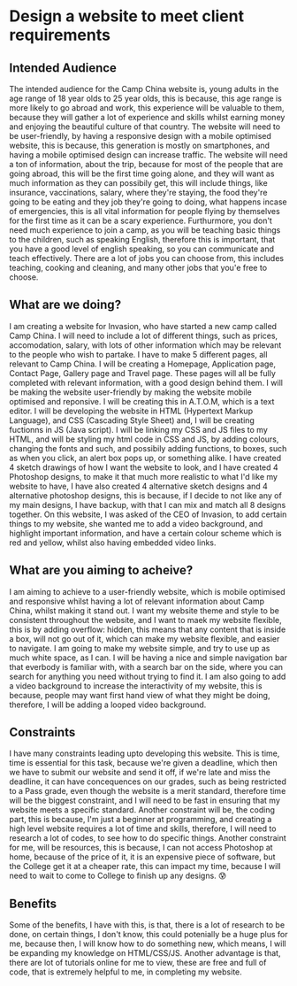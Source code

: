 # Design a website to meet client requirements


## Intended Audience

The intended audience for the Camp China website is, young adults in the age range of 18 year olds to 25 year olds, this is because, this age range is more likely to go abroad and work, this experience will be valuable to them, because they will gather a lot of experience and skills whilst earning money and enjoying the beautiful culture of that country. The website will need to be user-friendly, by having a responsive design with a mobile optimised website, this is because, this generation is mostly on smartphones, and having a mobile optimised design can increase traffic. The website will need a ton of information, about the trip, because for most of the people that are going abroad, this will be the first time going alone, and they will want as much information as they can possibily get, this will include things, like insurance, vaccinations, salary, where they're staying, the food they're going to be eating and they job they're going to doing, what happens incase of emergencies, this is all vital information for people flying by themselves for the first time as it can be a scary experience. Furthurmore, you don't need much experience to join a camp, as you will be teaching basic things to the children, such as speaking English, therefore this is important, that you have a good level of english speaking, so you can communicate and teach effectively. There are a lot of jobs you can choose from, this includes teaching, cooking and cleaning, and many other jobs that you'e free to choose. 

## What are we doing?

I am creating a website for Invasion, who have started a new camp called Camp China. I will need to include a lot of different things, such as prices, accomodation, salary, with lots of other information which may be relevant to the people who wish to partake. I have to make 5 different pages, all relevant to Camp China. I will be creating a Homepage, Application page, Contact Page, Gallery page and Travel page. These pages will all be fully completed with relevant information, with a good design behind them. I will be making the website user-friendly by making the website mobile optimised and reponsive. I will be creating this in A.T.O.M, which is a text editor. I will be developing the website in HTML (Hypertext Markup Language), and CSS (Cascading Style Sheet) and, I will be creating fuctionns in JS (Java script). I will be linking my CSS and JS files to my HTML, and will be styling my html code in CSS and JS, by adding colours, changing the fonts and such, and possibily adding functions, to boxes, such as when you click, an alert box pops up, or something alike. I have created 4 sketch drawings of how I want the website to look, and I have created 4 Photoshop designs, to make it that much more realistic to what I'd like my website to have, I have also created 4 alternative sketch designs and 4 alternative photoshop designs, this is because, if I decide to not like any of my main designs, I have backup, with that I can mix and match all 8 designs together. On this website, I was asked of the CEO of Invasion, to add certain things to my website, she wanted me to add a video background, and highlight important information, and have a certain colour scheme which is red and yellow, whilst also having embedded video links.

## What are you aiming to acheive?

I am aiming to achieve to a user-friendly website, which is mobile optimised and responsive whilst having a lot of relevant information about Camp China, whilst making it stand out. I want my website theme and style to be consistent throughout the website, and I want to maek my website flexible, this is by adding overflow: hidden, this means that any content that is inside a box, will not go out of it, which can make my website flexible, and easier to navigate. I am going to make my website simple, and try to use up as much white space, as I can. I will be having a nice and simple navigation bar that everbody is familiar with, with a search bar on the side, where you can search for anything you need without trying to find it. I am also going to add a video background to increase the interactivity of my website, this is because, people may want first hand view of what they might be doing, therefore, I will be adding a looped video background.

## Constraints

I have many constraints leading upto developing this website. This is time, time is essential for this task, because we're given a deadline, which then we have to submit our website and send it off, if we're late and miss the deadline, it can have concequences on our grades, such as being restricted to a Pass grade, even though the website is a merit standard, therefore time will be the biggest constraint, and I will need to be fast in ensuring that my website meets a specific standard. Another constraint will be, the coding part, this is because, I'm just a beginner at programming, and creating a high level website requires a lot of time and skills, therefore, I will need to research a lot of codes, to see how to do specific things. Another constraint for me, will be resources, this is because, I can not access Photoshop at home, because of the price of it, it is an expensive piece of software, but the College get it at a cheaper rate, this can impact my time, because I will need to wait to come to College to finish up any designs. :cold_sweat:

## Benefits

Some of the benefits, I have with this, is that, there is a lot of research to be done, on certain things, I don't know, this could potenially be a huge plus for me, because then, I will know how to do something new, which means, I will be expanding my knowledge on HTML/CSS/JS. Another advantage is that, there are lot of tutorials online for me to view, these are free and full of code, that is extremely helpful to me, in completing my website.
